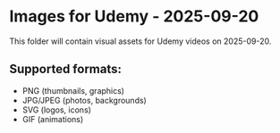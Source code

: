 # Images for Udemy - 2025-09-20

This folder will contain visual assets for Udemy videos on 2025-09-20.

## Supported formats:
- PNG (thumbnails, graphics)
- JPG/JPEG (photos, backgrounds)
- SVG (logos, icons)
- GIF (animations)

